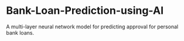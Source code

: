 # Bank-Loan-Prediction-using-AI
 A multi-layer neural network model for predicting approval for personal bank loans.
